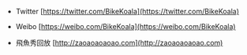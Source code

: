 - Twitter [https://twitter.com/BikeKoala](https://twitter.com/BikeKoala)

- Weibo [https://weibo.com/BikeKoala](https://weibo.com/BikeKoala)

- 飛魚秀回放 [http://zaoaoaoaoao.com](http://zaoaoaoaoao.com)

